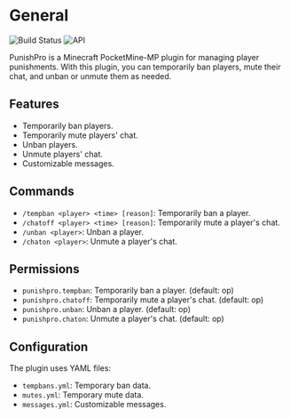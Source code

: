 # General

![Build Status](https://poggit.pmmp.io/shield.state/PunishPro)
![API](https://poggit.pmmp.io/shield.api/PunishPro)

PunishPro is a Minecraft PocketMine-MP plugin for managing player punishments. With this plugin, you can temporarily ban players, mute their chat, and unban or unmute them as needed.

## Features

- Temporarily ban players.
- Temporarily mute players' chat.
- Unban players.
- Unmute players' chat.
- Customizable messages.

## Commands

- `/tempban <player> <time> [reason]`: Temporarily ban a player.
- `/chatoff <player> <time> [reason]`: Temporarily mute a player's chat.
- `/unban <player>`: Unban a player.
- `/chaton <player>`: Unmute a player's chat.

## Permissions

- `punishpro.tempban`: Temporarily ban a player. (default: op)
- `punishpro.chatoff`: Temporarily mute a player's chat. (default: op)
- `punishpro.unban`: Unban a player. (default: op)
- `punishpro.chaton`: Unmute a player's chat. (default: op)

## Configuration

The plugin uses YAML files:

- `tempbans.yml`: Temporary ban data.
- `mutes.yml`: Temporary mute data.
- `messages.yml`: Customizable messages.
